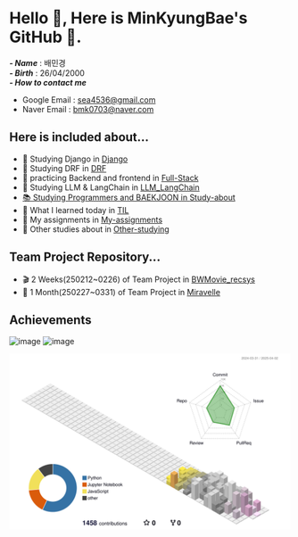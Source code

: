 # Hello 👋, Here is MinKyungBae's GitHub 🐰.
***- Name*** : 배민경 <br>
***- Birth*** : 26/04/2000 <br>
***- How to contact me*** <br>
  - Google Email : sea4536@gmail.com <br>
 - Naver Email : bmk0703@naver.com

## Here is included about...
- 📗 Studying Django in <a href="https://github.com/minkyungbae/Django">Django</a>
- 📘 Studying DRF in <a href="https://github.com/minkyungbae/DRF">DRF</a>
- 📘 practicing Backend and frontend in <a href="https://github.com/minkyungbae/Full-Stack">Full-Stack</a>
- 📙 Studying LLM & LangChain in <a href="https://github.com/minkyungbae/LLM_LangChain">LLM_LangChain
- 📚 Studying Programmers and BAEKJOON in <a href="https://github.com/minkyungbae/Study-about">Study-about</a>
- 📝 What I learned today in <a href="https://github.com/minkyungbae/TIL">TIL</a>
- 🧐 My assignments in <a href="https://github.com/minkyungbae/My-assignments/tree/main">My-assignments</a>
- 🤔 Other studies about in <a href="https://github.com/minkyungbae/Other-studying">Other-studying</a>

## Team Project Repository...
- 🎬 2 Weeks(250212~0226) of Team Project in <a href="https://github.com/Kkimminseo/UNO_BWMovie_recsys.git">BWMovie_recsys</a>
- 💫 1 Month(250227~0331) of Team Project in <a href="https://github.com/eungyukm/Miravelle.git">Miravelle</a>

## Achievements
<img width="450" alt="image" src="https://github.com/user-attachments/assets/8442ae32-a9bd-4a5f-92f9-a96ae865e26b" />
<img width="450" alt="image" src="https://github.com/user-attachments/assets/b022fae1-bce5-4b4b-b750-78b9ea09fa20" />

<p align="center">
  <img src="./profile-3d-contrib/profile-season.svg" alt="3D Contribution Graph">
</p>

